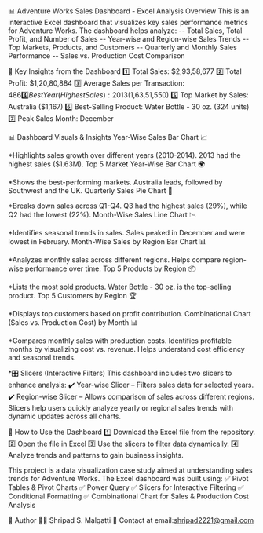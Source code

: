 📊 Adventure Works Sales Dashboard - Excel Analysis
Overview
This is an interactive Excel dashboard that visualizes key sales performance metrics for Adventure Works. The dashboard helps analyze:
-- Total Sales, Total Profit, and Number of Sales
-- Year-wise and Region-wise Sales Trends
-- Top Markets, Products, and Customers
-- Quarterly and Monthly Sales Performance
-- Sales vs. Production Cost Comparison

📌 Key Insights from the Dashboard
1️⃣ Total Sales: $2,93,58,677
2️⃣ Total Profit: $1,20,80,884
3️⃣ Average Sales per Transaction: $486
4️⃣ Best Year (Highest Sales): 2013 ($1,63,51,550)
5️⃣ Top Market by Sales: Australia ($1,167)
6️⃣ Best-Selling Product: Water Bottle - 30 oz. (324 units)
7️⃣ Peak Sales Month: December

📊 Dashboard Visuals & Insights
Year-Wise Sales Bar Chart 📈

*Highlights sales growth over different years (2010-2014).
2013 had the highest sales ($1.63M).
Top 5 Market Year-Wise Bar Chart 🌍

*Shows the best-performing markets.
Australia leads, followed by Southwest and the UK.
Quarterly Sales Pie Chart 🥧

*Breaks down sales across Q1-Q4.
Q3 had the highest sales (29%), while Q2 had the lowest (22%).
Month-Wise Sales Line Chart 📉

*Identifies seasonal trends in sales.
Sales peaked in December and were lowest in February.
Month-Wise Sales by Region Bar Chart 📊

*Analyzes monthly sales across different regions.
Helps compare region-wise performance over time.
Top 5 Products by Region 📦

*Lists the most sold products.
Water Bottle - 30 oz. is the top-selling product.
Top 5 Customers by Region 🏆

*Displays top customers based on profit contribution.
Combinational Chart (Sales vs. Production Cost) by Month 📊

*Compares monthly sales with production costs.
Identifies profitable months by visualizing cost vs. revenue.
Helps understand cost efficiency and seasonal trends.

*🎛 Slicers (Interactive Filters)
This dashboard includes two slicers to enhance analysis:
✔ Year-wise Slicer – Filters sales data for selected years.
✔ Region-wise Slicer – Allows comparison of sales across different regions.
Slicers help users quickly analyze yearly or regional sales trends with dynamic updates across all charts.

🚀 How to Use the Dashboard
1️⃣ Download the Excel file from the repository.
2️⃣ Open the file in Excel 
3️⃣ Use the slicers to filter data dynamically.
4️⃣ Analyze trends and patterns to gain business insights.


This project is a data visualization case study aimed at understanding sales trends for Adventure Works. The Excel dashboard was built using:
✅ Pivot Tables & Pivot Charts
✅ Power Query
✅ Slicers for Interactive Filtering
✅ Conditional Formatting
✅ Combinational Chart for Sales & Production Cost Analysis

📌 Author
👨‍💻 Shripad S. Malgatti
📧 Contact at
email:shripad2221@gmail.com

